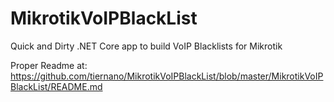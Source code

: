 # MikrotikVoIPBlackList
Quick and Dirty .NET Core app to build VoIP Blacklists for Mikrotik

Proper Readme at: https://github.com/tiernano/MikrotikVoIPBlackList/blob/master/MikrotikVoIPBlackList/README.md
